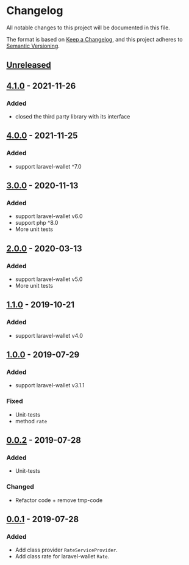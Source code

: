 # Changelog
All notable changes to this project will be documented in this file.

The format is based on [Keep a Changelog](https://keepachangelog.com/en/1.0.0/),
and this project adheres to [Semantic Versioning](https://semver.org/spec/v2.0.0.html).

## [Unreleased]

## [4.1.0] - 2021-11-26
### Added
- closed the third party library with its interface

## [4.0.0] - 2021-11-25
### Added
- support laravel-wallet ^7.0

## [3.0.0] - 2020-11-13

### Added
- support laravel-wallet v6.0
- support php ^8.0
- More unit tests

## [2.0.0] - 2020-03-13

### Added
- support laravel-wallet v5.0
- More unit tests

## [1.1.0] - 2019-10-21
### Added
- support laravel-wallet v4.0

## [1.0.0] - 2019-07-29
### Added
- support laravel-wallet v3.1.1

### Fixed
- Unit-tests
- method `rate`

## [0.0.2] - 2019-07-28
### Added
- Unit-tests

### Changed 
- Refactor code + remove tmp-code

## [0.0.1] - 2019-07-28
### Added
- Add class provider `RateServiceProvider`.
- Add class rate for laravel-wallet `Rate`.

[Unreleased]: https://github.com/bavix/laravel-wallet-swap/compare/4.1.0...develop
[4.1.0]: https://github.com/bavix/laravel-wallet-swap/compare/4.0.0...4.1.0
[4.0.0]: https://github.com/bavix/laravel-wallet-swap/compare/3.0.0...4.0.0
[3.0.0]: https://github.com/bavix/laravel-wallet-swap/compare/2.0.0...3.0.0
[2.0.0]: https://github.com/bavix/laravel-wallet-swap/compare/1.1.0...2.0.0
[1.1.0]: https://github.com/bavix/laravel-wallet-swap/compare/1.0.0...1.1.0
[1.0.0]: https://github.com/bavix/laravel-wallet-swap/compare/0.0.2...1.0.0
[0.0.2]: https://github.com/bavix/laravel-wallet-swap/compare/0.0.1...0.0.2
[0.0.1]: https://github.com/bavix/laravel-wallet-swap/compare/23bef636975343ea1d9171925938c7b6ff02ed85
